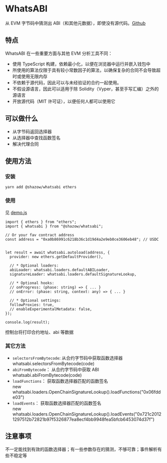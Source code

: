 # WhatsABI
从 EVM 字节码中猜测出 ABI（和其他元数据），即使没有源代码。[Github](https://github.com/shazow/whatsabi)

## 特点
WhatsABI 在一些重要方面与其他 EVM 分析工具不同：
- 使用 TypeScript 构建，依赖最小化，以便在浏览器中运行并嵌入钱包中
- 所使用的算法仅限于具有较小常数因子的算法，以确保复杂的合同不会导致超时或使用无限内存
- 不依赖于源代码，因此可以与未经验证的合约一起使用。
- 不假设源语言，因此可以适用于除 Solidity（Vyper，甚至手写汇编）之外的源语言
- 开放源代码（MIT 许可证），以便任何人都可以使用它

## 可以做什么
- 从字节码返回选择器
- 从选择器中查找函数签名
- 解决代理合同

## 使用方法
### 安装
```
yarn add @shazow/whatsabi ethers
```

### 使用
见 [demo.js](./demo.js)
```
import { ethers } from "ethers";
import { whatsabi } from "@shazow/whatsabi";

// Or your fav contract address
const address = "0xa0b86991c6218b36c1d19d4a2e9eb0ce3606eb48"; // USDC


let result = await whatsabi.autoload(address, {
  provider: new ethers.getDefaultProvider(),

  // * Optional loaders:
  abiLoader: whatsabi.loaders.defaultABILoader,
  signatureLoader: whatsabi.loaders.defaultSignatureLookup,

  // * Optional hooks:
  // onProgress: (phase: string) => { ... }
  // onError: (phase: string, context: any) => { ... }

  // * Optional settings:
  followProxies: true,
  // enableExperimentalMetadata: false,
});

console.log(result);
```

控制台将打印合约地址、abi 等数据

### 其它方法
- `selectorsFromBytecode`:  从合约字节码中获取函数选择器  
    whatsabi.selectorsFromBytecode(code)
- `abiFromBytecode`： 从合约字节码中获取 ABI  
    whatsabi.abiFromBytecode(code)
- `loadFunctions`： 获取函数选择器匹配的函数签名  
    new whatsabi.loaders.OpenChainSignatureLookup().loadFunctions("0x06fdde03")
- `loadEvents`： 获取函数选择器匹配的函数签名  
  new whatsabi.loaders.OpenChainSignatureLookup().loadEvents("0x721c20121297512b72821b97f5326877ea8ecf4bb9948fea5bfcb6453074d37f")

## 注意事项
不一定能找到有效的函数选择器；有一些参数存在的猜测，不够可靠；事件解析有些不稳定等

